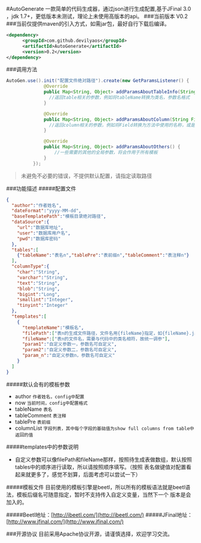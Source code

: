 #AutoGenerate
一款简单的代码生成器，通过json进行生成配置,基于JFinal 3.0 ，jdk 1.7+，更低版本未测试，理论上未使用高版本的api。
###当前版本
V0.2
###当前仅提供maven的引入方式，如需jar包，最好自行下载后编译。
```xml
<dependency>
      <groupId>com.github.devilyaos</groupId>
      <artifactId>AutoGenerate</artifactId>
      <version>0.2</version>
</dependency>
```
###调用方法
```java
AutoGen.use().init("配置文件绝对路径").create(new GetParamsListener() {
              @Override
              public Map<String, Object> addParamsAboutTableInfo(String tableName, String tablePre, String tableComment) {
                //返回table相关的参数，例如将tableName转换为类名，参数名格式
              }

              @Override
              public Map<String, Object> addParamsAboutColumn(String Field, String Type, String Key, String Default, String Comment) {
                //返回column相关的参数，例如将Field转换为方法中使用的名称，或是按照自己的规则转换为符合业务的名称
              }

              @Override
              public Map<String, Object> addParamsAboutOthers() {
                  //一些需要的其他的全局参数，将会作用于所有模板
              }
          });
```
> 未避免不必要的错误，不提供默认配置，请指定读取路径

###功能描述
#####配置文件
```json
{
  "author":"作者姓名",
  "dateFormat":"yyyy-MM-dd",
  "baseTemplatePath":"模板目录绝对路径",
  "dataSource":{
    "url":"数据库地址",
    "user":"数据库用户名",
    "pwd":"数据库密码"
  },
  "tables":[
    {"tableName":"表名n","tablePre":"表前缀n","tableComment":"表注释n"}
  ],
  "columnType":{
    "char":"String",
    "varchar":"String",
    "text":"String",
    "blob":"String",
    "bigint":"Long",
    "smallint":"Integer",
    "tinyint":"Integer"
  },
  "templates":[
    {
      "templateName":"模板名",
      "filePath":["表n的生成文件路径，文件名用{fileName}指定，如{fileName}.java"],
      "fileName":["表n的文件名，需要与代码中的类名相符，故统一调参"],
      "param1":"自定义参数一，参数名可自定义",
      "param2":"自定义参数二，参数名可自定义",
      "param_n":"自定义参数n，参数名可自定义"
    }
  ]
}
```
#####默认会有的模板参数
* author `作者姓名，config中配置`
* now `当前时间，config中配置格式`
* tableName `表名`
* tableComment `表注释`
* tablePre `表前缀`
* columnList `字段列表，其中每个字段的基础值为show full columns from table中返回的值`

#####templates中的参数说明
* 自定义参数可以像filePath和fileName那样，按照待生成表做数组，默认按照tables中的顺序进行读取，所以请按照顺序填写。（按照
表名做键值对配置看起来就更多了，感觉不划算，后面考虑可以尝试一下）

#####模板文件
目前使用的模板引擎是beetl，所以所有的模板语法就是beetl语法，模板后缀名可随意指定，暂时不支持传入自定义变量，当然下一个
版本是会加入的。

#####Beetl地址：[http://ibeetl.com/](http://ibeetl.com/)
#####JFinal地址：[http://www.jfinal.com/](http://www.jfinal.com/)

###开源协议
目前采用Apache协议开源，请谨慎选择，欢迎学习交流。